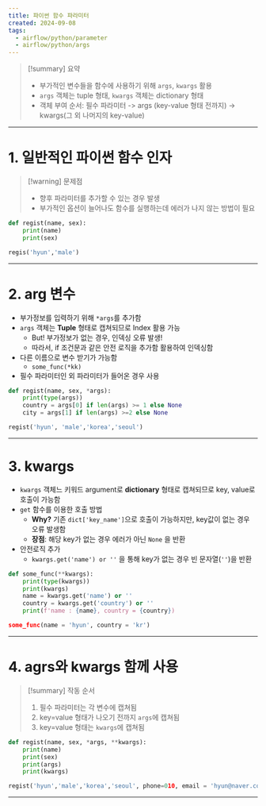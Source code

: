 ```yaml
---
title: 파이썬 함수 파라미터
created: 2024-09-08
tags:
  - airflow/python/parameter
  - airflow/python/args
---
```

> [!summary] 요약
> - 부가적인 변수들을 함수에 사용하기 위해 `args`, `kwargs` 활용
> - `args` 객체는 tuple 형태, `kwargs` 객체는 dictionary 형태
> - 객체 부여 순서: 필수 파라미터 -> args (key-value 형태 전까지) -> kwargs(그 외 나머지의 key-value)

---
# 1. 일반적인 파이썬 함수 인자
> [!warning] 문제점
> - 향후 파라미터를 추가할 수 있는 경우 발생
> - 부가적인 옵션이 늘어나도 함수를 실행하는데 에러가 나지 않는 방법이 필요
```python
def regist(name, sex):
	print(name)
	print(sex)

regis('hyun','male')
```
---
# 2. arg 변수
- 부가정보를 입력하기 위해 `*args`를 추가함
- `args` 객체는 **Tuple** 형태로 캡쳐되므로 Index 활용 가능
	- But! 부가정보가 없는 경우, 인덱싱 오류 발생!
	- 따라서, if 조건문과 같은 안전 로직을 추가함 활용하여 인덱싱함
- 다른 이름으로 변수 받기가 가능함
	-  `some_func(*kk)`
- 필수 파라미터인 외 파라미터가 들어온 경우 사용
```python
def regist(name, sex, *args):
	print(type(args))
	country = args[0] if len(args) >= 1 else None
	city = args[1] if len(args) >=2 else None

regist('hyun', 'male','korea','seoul')
```
---
# 3. kwargs
- `kwargs` 객체느 키워드 argument로 **dictionary** 형태로 캡쳐되므로 key, value로 호출이 가능함
- `get` 함수를 이용한 호출 방법
	- **Why?** 기존 `dict['key_name']`으로 호출이 가능하지만, key값이 없는 경우 오류 발생함
	- **장점**: 해당 key가 없는 경우 에러가 아닌 `None` 을 반환
- 안전로직 추가
	- `kwargs.get('name') or ''` 을 통해 key가 없는 경우 빈 문자열(`''`)을 반환
```python
def some_func(**kwargs):
	print(type(kwargs))
	print(kwargs)
	name = kwargs.get('name') or ''
	country = kwargs.get('country') or ''
	print(f'name : {name}, country = {country})

some_func(name = 'hyun', country = 'kr')
```
---
# 4. agrs와 kwargs 함께 사용
> [!summary] 작동 순서
> 1. 필수 파라미터는 각 변수에 캡쳐됨
> 2. key=value 형태가 나오기 전까지 `args`에 캡쳐됨
> 3. key=value 형태는 `kwargs`에 캡쳐됨
```python
def regist(name, sex, *args, **kwargs):
	print(name)
	print(sex)
	print(args)
	print(kwargs)

regist('hyun','male','korea','seoul', phone=010, email = 'hyun@naver.com')
```
---
